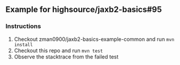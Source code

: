 ## Example for highsource/jaxb2-basics#95 ##

### Instructions ###
1. Checkout zman0900/jaxb2-basics-example-common and run `mvn install`
2. Checkout this repo and run `mvn test`
3. Observe the stacktrace from the failed test
